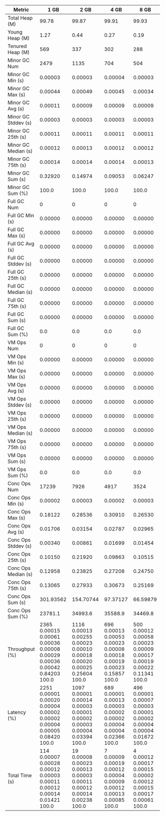 | Metric | 1 GB | 2 GB | 4 GB | 8 GB |
|------|----|----|----|----|
| Total Heap (M) | 99.78 | 99.87 | 99.91 | 99.93 |
| Young Heap (M) | 1.27 | 0.44 | 0.27 | 0.19 |
| Tenured Heap (M) | 569 | 337 | 302 | 288 |
| Minor GC Num | 2479 | 1135 | 704 | 504 |
| Minor GC Min (s) | 0.00003 | 0.00003 | 0.00004 | 0.00003 |
| Minor GC Max (s) | 0.00044 | 0.00049 | 0.00045 | 0.00034 |
| Minor GC Avg (s) | 0.00011 | 0.00009 | 0.00009 | 0.00009 |
| Minor GC Stddev (s) | 0.00003 | 0.00003 | 0.00003 | 0.00003 |
| Minor GC 25th (s) | 0.00011 | 0.00011 | 0.00011 | 0.00011 |
| Minor GC Median (s) | 0.00012 | 0.00013 | 0.00012 | 0.00012 |
| Minor GC 75th (s) | 0.00014 | 0.00014 | 0.00014 | 0.00013 |
| Minor GC Sum (s) | 0.32920 | 0.14974 | 0.09053 | 0.06247 |
| Minor GC Sum (%) | 100.0 | 100.0 | 100.0 | 100.0 |
| Full GC Num | 0 | 0 | 0 | 0 |
| Full GC Min (s) | 0.00000 | 0.00000 | 0.00000 | 0.00000 |
| Full GC Max (s) | 0.00000 | 0.00000 | 0.00000 | 0.00000 |
| Full GC Avg (s) | 0.00000 | 0.00000 | 0.00000 | 0.00000 |
| Full GC Stddev (s) | 0.00000 | 0.00000 | 0.00000 | 0.00000 |
| Full GC 25th (s) | 0.00000 | 0.00000 | 0.00000 | 0.00000 |
| Full GC Median (s) | 0.00000 | 0.00000 | 0.00000 | 0.00000 |
| Full GC 75th (s) | 0.00000 | 0.00000 | 0.00000 | 0.00000 |
| Full GC Sum (s) | 0.00000 | 0.00000 | 0.00000 | 0.00000 |
| Full GC Sum (%) | 0.0 | 0.0 | 0.0 | 0.0 |
| VM Ops Num | 0 | 0 | 0 | 0 |
| VM Ops Min (s) | 0.00000 | 0.00000 | 0.00000 | 0.00000 |
| VM Ops Max (s) | 0.00000 | 0.00000 | 0.00000 | 0.00000 |
| VM Ops Avg (s) | 0.00000 | 0.00000 | 0.00000 | 0.00000 |
| VM Ops Stddev (s) | 0.00000 | 0.00000 | 0.00000 | 0.00000 |
| VM Ops 25th (s) | 0.00000 | 0.00000 | 0.00000 | 0.00000 |
| VM Ops Median (s) | 0.00000 | 0.00000 | 0.00000 | 0.00000 |
| VM Ops 75th (s) | 0.00000 | 0.00000 | 0.00000 | 0.00000 |
| VM Ops Sum (s) | 0.00000 | 0.00000 | 0.00000 | 0.00000 |
| VM Ops Sum (%) | 0.0 | 0.0 | 0.0 | 0.0 |
| Conc Ops Num | 17239 | 7926 | 4917 | 3524 |
| Conc Ops Min (s) | 0.00002 | 0.00003 | 0.00002 | 0.00003 |
| Conc Ops Max (s) | 0.18122 | 0.28536 | 0.30910 | 0.26530 |
| Conc Ops Avg (s) | 0.01706 | 0.03154 | 0.02787 | 0.02965 |
| Conc Ops Stddev (s) | 0.00340 | 0.00861 | 0.01699 | 0.01454 |
| Conc Ops 25th (s) | 0.10150 | 0.21920 | 0.09863 | 0.10515 |
| Conc Ops Median (s) | 0.12958 | 0.23825 | 0.27208 | 0.24750 |
| Conc Ops 75th (s) | 0.13065 | 0.27933 | 0.30673 | 0.25169 |
| Conc Ops Sum (s) | 301.93562 | 154.70744 | 97.37127 | 66.59879 |
| Conc Ops Sum (%) | 23781.1 | 34993.6 | 35588.9 | 34469.8 |
| Throughput (%) | 2365	0.00015	0.00061	0.00036	0.00008	0.00029	0.00036	0.00042	0.84203	100.0 | 1116	0.00013	0.00255	0.00023	0.00010	0.00018	0.00020	0.00025	0.25604	100.0 | 696	0.00013	0.00053	0.00023	0.00008	0.00018	0.00019	0.00023	0.15857	100.0 | 500	0.00012	0.00058	0.00023	0.00009	0.00017	0.00019	0.00022	0.11341	100.0 |
| Latency (%) | 2251	0.00001	0.00020	0.00004	0.00002	0.00002	0.00004	0.00005	0.08420	100.0 | 1097	0.00001	0.00014	0.00003	0.00001	0.00002	0.00003	0.00004	0.03394	100.0 | 689	0.00001	0.00013	0.00003	0.00002	0.00002	0.00004	0.00004	0.02366	100.0 | 496	0.00001	0.00007	0.00003	0.00001	0.00002	0.00004	0.00004	0.01672	100.0 |
| Total Time (s) | 114	0.00007	0.00028	0.00012	0.00003	0.00011	0.00012	0.00014	0.01421	100.0 | 19	0.00008	0.00023	0.00013	0.00003	0.00011	0.00012	0.00014	0.00238	100.0 | 7	0.00009	0.00019	0.00012	0.00004	0.00009	0.00012	0.00013	0.00085	100.0 | 4	0.00012	0.00017	0.00015	0.00002	0.00012	0.00015	0.00017	0.00061	100.0 |
